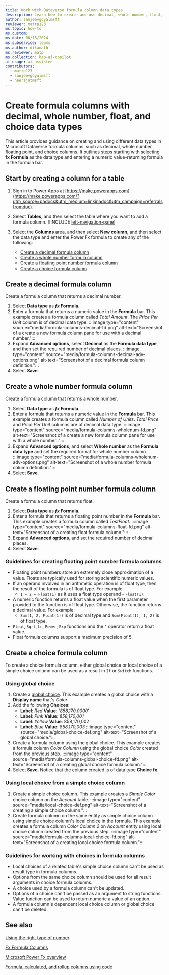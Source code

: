 ```yaml
---
title: Work with Dataverse formula column data types
description: Learn how to create and use decimal, whole number, float, and choice data types in formula columns.
author: sanjeevgoyalmsft
reviewer: mattp123
ms.topic: how-to
ms.custom: 
ms.date: 08/16/2024
ms.subservice: teams
ms.author: dikamath
ms.reviewer: matp
ms.collection: bap-ai-copilot
ai-usage: ai-assisted
contributors:
  - mattp123
  - sanjeevgoyalmsft
  - neerajatmsft
---
```

# Create formula columns with decimal, whole number, float, and choice data types

This article provides guidance on creating and using different data types in Microsoft Dataverse formula columns, such as decimal, whole number, floating point, and choice columns. It outlines steps starting with selecting **fx Formula** as the data type and entering a numeric value-returning formula in the formula bar.

## Start by creating a column for a table

1. Sign in to Power Apps at [https://make.powerapps.com](https://make.powerapps.com/?utm_source=padocs&utm_medium=linkinadoc&utm_campaign=referralsfromdoc).
1. Select **Tables**, and then select the table where you want to add a formula column. [!INCLUDE [left-navigation-pane](../../includes/left-navigation-pane.md)]
1. Select the **Columns** area, and then select **New column**, and then select the data type and enter the Power Fx formula to create any of the following:

   - [Create a decimal formula column](#create-a-decimal-formula-column)
   - [Create a whole number formula column](#create-a-whole-number-formula-column)
   - [Create a floating point number formula column](#create-a-floating-point-number-formula-column)
   - [Create a choice formula column](#create-a-choice-formula-column)

## Create a decimal formula column

Create a formula column that returns a decimal number.

1. Select **Data type** as ***fx* Formula**.
1. Enter a formula that returns a numeric value in the **Formula** bar.
   This example creates a formula column called *Total Amount*. The *Price Per Unit* column is of decimal data type.
   :::image type="content" source="media/formula-columns-decimal-fd.png" alt-text="Screenshot of a create a new formula column pane for use with a decimal number.":::
1. Expand **Advanced options**, select **Decimal** as the **Formula data type**, and then set the required number of decimal places.
  :::image type="content" source="media/formula-columns-decimal-adv-options.png" alt-text="Screenshot of a decimal formula column definition.":::
1. Select **Save**.

## Create a whole number formula column

Create a formula column that returns a whole number.

1. Select **Data type** as ***fx* Formula**.
1. Enter a formula that returns a numeric value in the **Formula** bar.
   This example creates a formula column called *Number of Units*. *Total Price* and *Price Per Unit* columns are of decimal data type.
   :::image type="content" source="media/formula-columns-wholenum-fd.png" alt-text="Screenshot of a create a new formula column pane for use with a whole number..":::
1. Expand **Advanced options**, and select **Whole number** as the **Formula data type** and set the required format for whole number column.
  :::image type="content" source="media/formula-columns-wholenum-adv-options.png" alt-text="Screenshot of a whole number formula column definition.":::
1. Select **Save**.

## Create a floating point number formula column

Create a formula column that returns float.

1. Select **Data type** as ***fx* Formula**.
1. Enter a formula that returns a floating point number in the **Formula** bar.
   This example creates a formula column called *TestFloat*.
   :::image type="content" source="media/formula-columns-float-fd.png" alt-text="Screenshot of a creating float formula column.":::
1. Expand **Advanced options**, and set the required number of decimal places.
1. Select **Save**.

### Guidelines for creating floating point number formula columns

- Floating point numbers store an extremely close approximation of a value. Floats are typically used for storing scientific numeric values.
- If an operand involved in an arithmetic operation is of float type, then the result of the formula is of float type. For example:
   - ```1 + 2 + Float(1)``` as it uses a float type operand - ```Float(1)```.
- A numeric function returns a float value when the first parameter provided to the function is of float type. Otherwise, the function returns a decimal value. For example:
  - ```Sum(1, 2, Float(1))``` is of decimal type and ```Sum(Float(1), 1, 2)``` is of float type.
- ```Float```, ```Sqrt```, ```Ln```, ```Power```, ```Exp``` functions and the ```^``` operator return a float value.
- Float formula columns support a maximum precision of 5.

## Create a choice formula column

To create a choice formula column, either global choice or local choice of a simple choice column can be used as a result in ```If``` or ```Switch``` functions.

### Using global choice

1. Create a [global choice](custom-picklists.md). This example creates a global choice with a **Display name** that's *Color*.
1. Add the following **Choices**:
   - **Label**: *Red* **Value**: '*858,170,0000*'
   - **Label**: *Pink* **Value**: *858,170,001*
   - **Label**: *Yellow* **Value**: 858,170,002
   - **Label**: *Blue* **Value**: *858,170,003*
   :::image type="content" source="media/global-choice-def.png" alt-text="Screenshot of a global choice.":::
1. Create a formula column using the global choice. This example creates a formula column *Color Column* using the global choice *Color* created from the previous step.
   :::image type="content" source="media/formula-columns-global-choice-fd.png" alt-text="Screenshot of a creating global choice formula column.":::
1. Select **Save**. Notice that the column created is of data type **Choice fx**.

### Using local choice from a simple choice column

1. Create a simple choice column. This example creates a *Simple Color* choice column on the *Account* table.
   :::image type="content" source="media/local-choice-def.png" alt-text="Screenshot of a creating a simple choice column.":::
2. Create formula column on the same entity as simple choice column using simple choice column's local choice in the formula. This example creates a formula column *Color Column 2* on *Account* entity using local choice column created from the previous step.
   :::image type="content" source="media/formula-columns-local-choice-fd.png" alt-text="Screenshot of a creating local choice formula column.":::

### Guidelines for working with choices in formula columns

- Local choices of a related table's simple choice column can't be used as result type in formula columns.
- Options from the same choice column should be used for all result arguments in choice formula columns.
- A choice used by a formula column can't be updated.
- Options of a choice can't be passed as an argument to string functions. Value function can be used to return numeric a value of an option.
- A formula column's dependent local choice column or global choice can't be deleted.

## See also

[Using the right type of number](types-of-fields.md#using-the-right-type-of-number)  <br />

[Fx Formula Columns](formula-columns.md)

[Microsoft Power Fx overview](/power-platform/power-fx/overview)

[Formula, calculated, and rollup columns using code](../../developer/data-platform/calculated-rollup-attributes.md)
